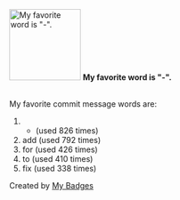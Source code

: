 <img src="https://github.com/my-badges/my-badges/blob/master/src/all-badges/favorite-word/favorite-word.png?raw=true" alt="My favorite word is &quot;-&quot;." title="My favorite word is &quot;-&quot;." width="128">
<strong>My favorite word is &quot;-&quot;.</strong>
<br><br>

My favorite commit message words are:

1. - (used 826 times)
2. add (used 792 times)
3. for (used 426 times)
4. to (used 410 times)
5. fix (used 338 times)


Created by <a href="https://github.com/my-badges/my-badges">My Badges</a>